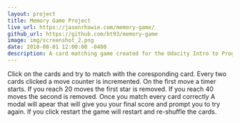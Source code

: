 ```yaml
---
layout: project
title: Memory Game Project
live_url: https://jasonrhowie.com/memory-game/
github_url: https://github.com/bt93/memory-game
image: img/screenshot_2.png
date: 2018-08-01 12:00:00 -0400
description: A card matching game created for the Udacity Intro to Programming Nanodegree.
---
```

Click on the cards and try to match with the coresponding card. Every two cards clicked a move counter is incremented. On the first move a timer starts. If you reach 20 moves the first star is removed. If you reach 40 moves the second is removed. Once you match every card correctly A modal will apear that will give you your final score and prompt you to try again. If you click restart the game will restart and re-shuffle the cards.